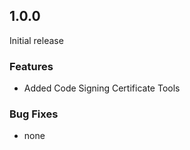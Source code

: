 ## 1.0.0
Initial release

### Features
- Added Code Signing Certificate Tools

### Bug Fixes
- none
